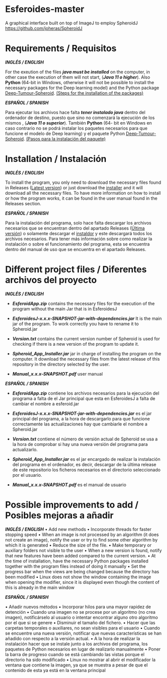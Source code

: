 # Esferoides-master
A graphical interface built on top of ImageJ to employ SpheroidJ  https://github.com/joheras/SpheroidJ 


<h1>Requirements / Requisitos</h1>

<b>*INGLÉS / ENGLISH*</b>

For the exeution of the files <b>*java must be installed*</b> on the computer, in other case the execution of them will not start, (<b>*Java 11 o higher*</b>). Also <b>Python</b> (64-bit in Windows, otherwise it will not be possible to install the necessary packages for the Deep learning model) and the Python package [Deep-Tumour-Spheroid](https://pypi.org/project/Deep-Tumour-Spheroid/). [(Steps for the installation of the packages)](https://github.com/joheras/SpheroidJ#installation)

<b>*ESPAÑOL / SPANISH*</b>

Para ejecutar los archivos hace falta <b>*tener instalado java*</b> dentro del ordenador de destino, puesto que sino no comenzará la ejecución de los mismos , (<b>*Java 11 o superior*</b>).  También <b>Python</b> (64- bit en Windows en caso contrario no se podrá instalar los paquetes necesarios para que funcione el modelo de Deep learning) y el paquete Python [Deep-Tumour-Spheroid](https://pypi.org/project/Deep-Tumour-Spheroid/). [(Pasos para la instalación del paquete)](https://github.com/joheras/SpheroidJ#installation)



<h1>Installation / Instalación</h1>

<b>*INGLÉS / ENGLISH*</b>

To install the program, you only need to download the necessary files found in Releases  ([Latest version](https://github.com/Wioland/Esferoides-master/releases/latest)) or just download the [installer](https://github.com/Wioland/Esferoides-master/releases/latest/download/Spheroid_App_Installer.jar) and it will download all the necessary files. To have more information on how to install or how the program works, it can be found in the user manual found in the Releases section.

<b>*ESPAÑOL / SPANISH*</b>

Para la instalación del programa, solo hace falta descargar los archivos necesarios que se encuentran dentro del apartado Releases ([Última versión](https://github.com/Wioland/Esferoides-master/releases/latest)) o solamente descargar el [instaldor](https://github.com/Wioland/Esferoides-master/releases/latest/download/Spheroid_App_Installer.jar) y este descargará todos los archivos necesarios. Para tener más información sobre como realizar la instalación o sobre el funcionamiento del programa, esta se encuentra dentro del manual de uso que se encuentra en el apartado Releases.



<h1>Different project files / Diferentes archivos del proyecto</h1>

<b>*INGLÉS / ENGLISH*</b>

*   <b>*EsferoidApp.zip*</b> contains the necessary files for the execution of the program without the main Jar that is in EsferoidesJ 

*  <b>*EsferoidesJ-x.x.x-SNAPSHOT-jar-with-dependencies.jar*</b> It is the main jar of the program. To work correctly you have to rename it to Spheroid.jar

*   <b>*Version.txt*</b>  contains the current version number of Spheroid is used for checking if there is a new version of the program to update it.

*   <b>*Spheroid_App_Installer.jar*</b> jar in charge of installing the program on the computer. It download the necessary files from the latest release of this repository in the directory selected by the user.

*   <b>*Manual_x.x.x-SNAPSHOT.pdf*</b> user manual


<b>*ESPAÑOL / SPANISH*</b>

*   <b>*EsferoidApp.zip*</b> contiene los archivos necesarios para la ejecución del programa a falta de el Jar principal que esta en EsferoidesJ a falta de cambiar el nombre a esferoid.jar

*  <b>*EsferoidesJ-x.x.x-SNAPSHOT-jar-with-dependencies.jar*</b> es el jar principal del programa, a la hora de descargarlo para que funcione correctamente las actualizaciones hay que cambiarle el nombre a Spheroid.jar

*   <b>*Version.txt*</b>  contiene el número de versión actual de Spheroid se usa a la hora de comprobar si hay una nueva versión del programa para actualizarlo.

*   <b>*Spheroid_App_Installer.jar*</b>  es el jar encargado de realizar la instalación del programa en el ordenador, es decir, descargar de la última release de este repositorio los ficheros necesarios en el directorio seleccionado por el usuario.

*   <b>*Manual_x.x.x-SNAPSHOT.pdf*</b> es el manual de usuario





<h1>Possible improvements to add / Posibles mejoras a añadir</h1>

<b>*INGLÉS / ENGLISH*</b>
• Add new methods
• Incorporate threads for faster stopping speed
• When an image is not processed by an algorithm (it does not create an image), notify the user or try to find some other algorithm by which it is generated
• Reduce the size of the file.
• Make temporary or auxiliary folders not visible to the user
• When a new version is found, notify that new features have been added compared to the current version.
• At the time of installation, have the necessary Python packages installed together with the program files instead of doing it manually
• Set the progress bar when the views are being changed because the directory has been modified
• Linux does not show the window containing the image when opening the modifier, since it is displayed even though the content of this is already in the main window


<b>*ESPAÑOL / SPANISH*</b>

•	Añadir nuevos métodos
•	Incorporar hilos para una mayor rapidez de detención 
•	Cuando una imagen no se procese por un algoritmo (no crea imagen), notificárselo al usuario o intentar encontrar alguno otro algoritmo por el que si se genere
•	Disminuir el tamaño del fichero.
•	Hacer que las carpetas temporales o auxiliares, no sean visibles para el usuario
•	Cuando se encuentre una nueva versión, notificar que nuevas características se han añadido con respecto a la versión actual.
•	A la hora de realizar la instalación hacer que se instale junto a los archivos del programa, los paquetes de Python necesarios en lugar de realizarlo manualmente
•	Poner la barra de progreso cuando se está cambiando las vistas porque el directorio ha sido modificado
•	Linux no mostrar al abrir el modificador la ventana que contiene la imagen, ya que se muestra a pesar de que el contenido de esta ya está en la ventana principal


